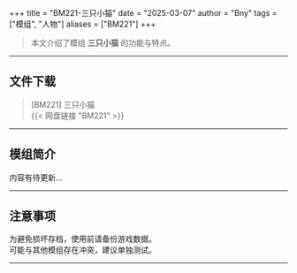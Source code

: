 +++
title = "BM221-三只小猫"
date = "2025-03-07"
author = "Bny"
tags = ["模组", "人物"]
aliases = ["BM221"]
+++

> 本文介绍了模组 **三只小猫** 的功能与特点。

---

## 文件下载

> [BM221] 三只小猫  
{{< 网盘链接 "BM221" >}}  

---

## 模组简介

>  
内容有待更新...  

---

## 注意事项

>  
为避免损坏存档，使用前请备份游戏数据。  
可能与其他模组存在冲突，建议单独测试。  

---


